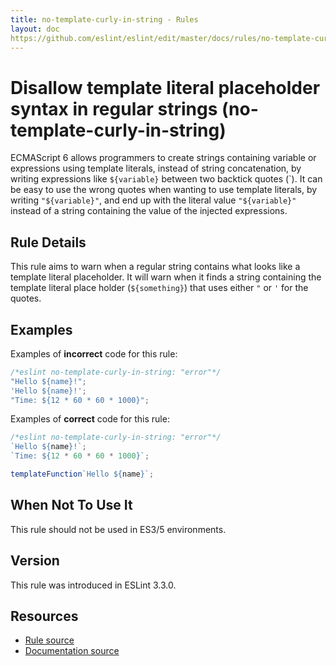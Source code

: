 ```yaml
---
title: no-template-curly-in-string - Rules
layout: doc
https://github.com/eslint/eslint/edit/master/docs/rules/no-template-curly-in-string.md
---
```

<!-- Note: No pull requests accepted for this file. See README.md in the root directory for details. -->

# Disallow template literal placeholder syntax in regular strings (no-template-curly-in-string)

ECMAScript 6 allows programmers to create strings containing variable or expressions using template literals, instead of string concatenation, by writing expressions like `${variable}` between two backtick quotes (\`). It can be easy to use the wrong quotes when wanting to use template literals, by writing `"${variable}"`, and end up with the literal value `"${variable}"` instead of a string containing the value of the injected expressions.


## Rule Details

This rule aims to warn when a regular string contains what looks like a template literal placeholder. It will warn when it finds a string containing the template literal place holder (`${something}`) that uses either `"` or `'` for the quotes.

## Examples

Examples of **incorrect** code for this rule:

```js
/*eslint no-template-curly-in-string: "error"*/
"Hello ${name}!";
'Hello ${name}!';
"Time: ${12 * 60 * 60 * 1000}";
```

Examples of **correct** code for this rule:

```js
/*eslint no-template-curly-in-string: "error"*/
`Hello ${name}!`;
`Time: ${12 * 60 * 60 * 1000}`;

templateFunction`Hello ${name}`;
```

## When Not To Use It

This rule should not be used in ES3/5 environments.

## Version

This rule was introduced in ESLint 3.3.0.

## Resources

* [Rule source](https://github.com/eslint/eslint/tree/master/lib/rules/no-template-curly-in-string.js)
* [Documentation source](https://github.com/eslint/eslint/tree/master/docs/rules/no-template-curly-in-string.md)
